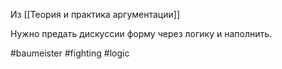 Из [[Теория и практика аргументации]]

Нужно предать дискуссии форму через логику и наполнить.

#baumeister #fighting #logic